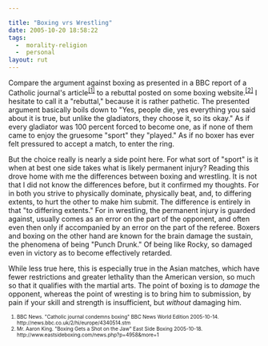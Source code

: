 ```yaml
---

title: "Boxing vrs Wrestling"
date: 2005-10-20 18:58:22
tags:
  -  morality-religion
  -  personal
layout: rut
---
```


<p>Compare the argument against boxing as presented in a BBC report of a Catholic journal's article<sup><a href="http://news.bbc.co.uk/2/hi/europe/4340514.stm" title="Catholic journal condemns boxing">[1]</a></sup> to a rebuttal posted on some boxing website.<sup><a href="http://www.eastsideboxing.com/news.php?p=4958&more=1" title="Boxing Gets a Shot on the Jaw ">[2]</a></sup> I hesitate to call it a "rebuttal," because it is rather pathetic.  The presented argument basically boils down to "Yes, people die, yes everything you said about it is true, but unlike the gladiators, they choose it, so its okay."  As if every gladiator was 100 percent forced to become one, as if none of them came to enjoy the gruesome "sport" they "played."  As if no boxer has ever felt pressured to accept a match, to enter the ring.</p>  <p>But the choice really is nearly a side point here.  For what sort of "sport" is it when at best one side takes what is likely permanent injury?  Reading this drove home with me the differences between boxing and wrestling.  It is not that I did not know the differences before, but it confirmed my thoughts.  For in both you strive to physically dominate, physically beat, and, to differing extents, to hurt the other to make him submit.  The difference is entirely in that "to differing extents."  For in wrestling, the permanent injury is guarded against, usually comes as an error on the part of the opponent, and often even then only if accompanied by an error on the part of the referee.  Boxers and boxing on the other hand are known for the brain damage the sustain, the phenomena of being "Punch Drunk."  Of being like Rocky, so damaged even in victory as to become effectively retarded.</p>  <p>While less true here, this is especially true in the Asian matches, which have fewer restrictions and greater lethality than the American version, so much so that it qualifies with the martial arts. The point of boxing is to <em>damage</em> the opponent, whereas the point of wresting is to bring him to submission, by pain if your skill and strength is insufficient, but <em>without</em> damaging him.</p>  <font size="-2"> <ol> <li>BBC News.  "Catholic journal condemns boxing" BBC News World Edition 2005-10-14. http://news.bbc.co.uk/2/hi/europe/4340514.stm</li><li>Mr. Aaron King. "Boxing Gets a Shot on the Jaw" East Side Boxing 2005-10-18. http://www.eastsideboxing.com/news.php?p=4958&more=1  </li> </ol> </font>

